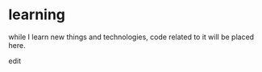 # learning
while I learn new things and technologies, code related to it will be placed here.


edit
